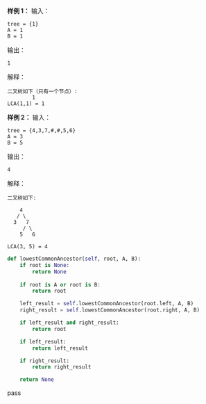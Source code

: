 

**样例 1：**
输入：
```
tree = {1}
A = 1
B = 1
```
输出：
```
1
```
解释：
```
二叉树如下（只有一个节点）:
        1
LCA(1,1) = 1
```

**样例 2：**
输入：
```
tree = {4,3,7,#,#,5,6}
A = 3
B = 5
```
输出：
```
4
```
解释：
```
二叉树如下:

    4
   / \
  3   7
     / \
    5   6
                        
LCA(3, 5) = 4
```


```python
def lowestCommonAncestor(self, root, A, B):
	if root is None:
		return None
	
	if root is A or root is B:
		return root

	left_result = self.lowestCommonAncestor(root.left, A, B)
	right_result = self.lowestCommonAncestor(root.right, A, B)

	if left_result and right_result:
		return root

	if left_result:
		return left_result

	if right_result:
		return right_result

	return None
```
pass